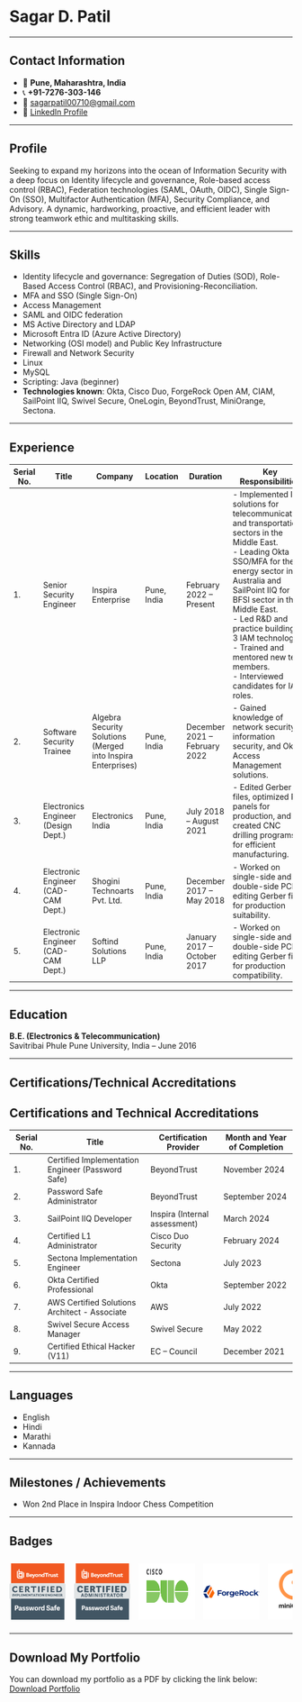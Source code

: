 # Sagar D. Patil

---

## Contact Information

- 📍 **Pune, Maharashtra, India**  
- 📞 **+91-7276-303-146**  
- 📧 [sagarpatil00710@gmail.com](mailto:sagarpatil00710@gmail.com)  
- 🔗 [LinkedIn Profile](https://www.linkedin.com/in/sagarpatilpune)

---

## Profile

Seeking to expand my horizons into the ocean of Information Security with a deep focus on Identity lifecycle and governance, Role-based access control (RBAC), Federation technologies (SAML, OAuth, OIDC), Single Sign-On (SSO), Multifactor Authentication (MFA), Security Compliance, and Advisory. A dynamic, hardworking, proactive, and efficient leader with strong teamwork ethic and multitasking skills.

---

## Skills

- Identity lifecycle and governance: Segregation of Duties (SOD), Role-Based Access Control (RBAC), and Provisioning-Reconciliation.
- MFA and SSO (Single Sign-On)
- Access Management
- SAML and OIDC federation
- MS Active Directory and LDAP
- Microsoft Entra ID (Azure Active Directory)
- Networking (OSI model) and Public Key Infrastructure
- Firewall and Network Security
- Linux
- MySQL
- Scripting: Java (beginner)
- **Technologies known**: Okta, Cisco Duo, ForgeRock Open AM, CIAM, SailPoint IIQ, Swivel Secure, OneLogin, BeyondTrust, MiniOrange, Sectona.

---

## Experience

| **Serial No.** | **Title**                      | **Company**                        | **Location**    | **Duration**                  | **Key Responsibilities**                                                                                                                                                   |
|----------------|--------------------------------|------------------------------------|-----------------|-------------------------------|----------------------------------------------------------------------------------------------------------------------------------------------------------------------------|
| 1.             | Senior Security Engineer       | Inspira Enterprise                | Pune, India     | February 2022 – Present        | - Implemented IAM solutions for telecommunications and transportation sectors in the Middle East.<br>- Leading Okta SSO/MFA for the energy sector in Australia and SailPoint IIQ for BFSI sector in the Middle East.<br>- Led R&D and practice building on 3 IAM technologies.<br>- Trained and mentored new team members.<br>- Interviewed candidates for IAM roles. |
| 2.             | Software Security Trainee      | Algebra Security Solutions (Merged into Inspira Enterprises) | Pune, India | December 2021 – February 2022 | - Gained knowledge of network security, information security, and Okta Access Management solutions.                                                                                     |
| 3.             | Electronics Engineer (Design Dept.) | Electronics India                  | Pune, India     | July 2018 – August 2021       | - Edited Gerber files, optimized PCB panels for production, and created CNC drilling programs for efficient manufacturing.                                                        |
| 4.             | Electronic Engineer (CAD-CAM Dept.) | Shogini Technoarts Pvt. Ltd.       | Pune, India     | December 2017 – May 2018      | - Worked on single-side and double-side PCBs, editing Gerber files for production suitability.                                                                                           |
| 5.             | Electronic Engineer (CAD-CAM Dept.) | Softind Solutions LLP              | Pune, India     | January 2017 – October 2017   | - Worked on single-side and double-side PCBs, editing Gerber files for production compatibility.                                                                                        |

---

## Education

**B.E. (Electronics & Telecommunication)**  
Savitribai Phule Pune University, India – June 2016

---

## Certifications/Technical Accreditations
## Certifications and Technical Accreditations

| **Serial No.** | **Title**                                     | **Certification Provider** | **Month and Year of Completion** |
|----------------|-----------------------------------------------|----------------------------|----------------------------------|
| 1.             | Certified Implementation Engineer (Password Safe) | BeyondTrust                | November 2024                    |
| 2.             | Password Safe Administrator                   | BeyondTrust                | September 2024                   |
| 3.             | SailPoint IIQ Developer                       | Inspira (Internal assessment) | March 2024                       |
| 4.             | Certified L1 Administrator                    | Cisco Duo Security         | February 2024                    |
| 5.             | Sectona Implementation Engineer               | Sectona                    | July 2023                        |
| 6.             | Okta Certified Professional                   | Okta                       | September 2022                   |
| 7.             | AWS Certified Solutions Architect - Associate | AWS                        | July 2022                        |
| 8.             | Swivel Secure Access Manager                  | Swivel Secure              | May 2022                         |
| 9.             | Certified Ethical Hacker (V11)                | EC – Council               | December 2021                    |


---

## Languages

- English  
- Hindi  
- Marathi  
- Kannada  

---

## Milestones / Achievements

- Won 2nd Place in Inspira Indoor Chess Competition  

---

## Badges

<div class="badge-carousel">
  <img src="assets/images/BT.png" alt="BT Badge" class="badge">
  <img src="assets/images/BTadmin.png" alt="BT Admin Badge" class="badge">
  <img src="assets/images/Cisco.png" alt="Cisco Badge" class="badge">
  <img src="assets/images/FR.png" alt="FR Badge" class="badge">
  <img src="assets/images/miniorange.png" alt="MiniOrange Badge" class="badge">
  <img src="assets/images/okta.png" alt="Okta Badge" class="badge">
  <img src="assets/images/Sectona.png" alt="Sectona Badge" class="badge">
  <img src="assets/images/sailpoint.png" alt="Sailpoint Badge" class="badge">
  <img src="assets/images/Onelogin.png" alt="Onelogin Badge" class="badge">
</div>

<style>
  .badge-carousel {
    display: flex;
    overflow-x: auto;
    white-space: nowrap;
    padding: 10px 0;
  }
  .badge {
    width: 100px;
    height: auto;
    margin-right: 15px;
  }
  .badge-carousel::-webkit-scrollbar {
    height: 8px;
  }
  .badge-carousel::-webkit-scrollbar-thumb {
    background-color: darkgray;
    border-radius: 10px;
  }
  .badge-carousel::-webkit-scrollbar-track {
    background: #f1f1f1;
  }
</style>

---

## Download My Portfolio

You can download my portfolio as a PDF by clicking the link below:  
[Download Portfolio](assets/downloads/portfolio.pdf)

